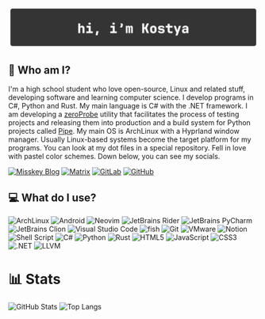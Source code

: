 <div align="center">
    <img src="banner.png">
</div>

## :closed_book: Who am I?

I'm a high school student who love open-source, Linux and related stuff, developing software and learning computer science.
I develop programs in C#, Python and Rust.
My main language is C# with the .NET framework.
I am developing a [zeroProbe](https://github.com/kostya-zero/zeroProbe) utility that facilitates the process of testing projects and releasing them into production and a build system for Python projects called [Pipe](https://github.com/kostya-zero/pipe).
My main OS is ArchLinux with a Hyprland window manager.
Usually Linux-based systems become the target platform for my programs.
You can look at my dot files in a special repository.
Fell in love with pastel color schemes.
Down below, you can see my socials.

[![Misskey Blog](https://img.shields.io/badge/-Misskey-74C298?style=flat-square&logo=bookstack&logoColor=white)](https://fedi.debilosempire.org/@kostya_zer0)
[![Matrix](https://img.shields.io/badge/-Matrix-54B36F?style=flat-square&logo=matrix)](https://matrix.to/#/@kostya_zer0:debilosempire.org)
[![GitLab](https://img.shields.io/badge/-GitLab-E2A259?style=flat-square&logo=gitlab&logoColor=white)](https://gitlab.com/kostya-zero)
[![GitHub](https://img.shields.io/badge/-GitHub-383838?style=flat-square&logo=github&logoColor=white)](https://github.com/kostya-zero)

## :computer: What do I use?

![ArchLinux](https://img.shields.io/badge/-Arch%20Linux-6AA8DE?style=flat-square&logo=archlinux&logoColor=white)
![Android](https://img.shields.io/badge/-Android-22BB74?style=flat-square&logo=android&logoColor=white)
![Neovim](https://img.shields.io/badge/-Neovim-5AB67D?style=flat-square&logo=neovim&logoColor=white)
![JetBrains Rider](https://img.shields.io/badge/-JetBrains%20Rider-C76A60?style=flat-square&logo=rider&logoColor=white)
![JetBrains PyCharm](https://img.shields.io/badge/-JetBrains%20PyCharm-ABB133?style=flat-square&logo=pycharm&logoColor=white)
![JetBrains Clion](https://img.shields.io/badge/-JetBrains%20Clion-36BF7D?style=flat-square&logo=clion&logoColor=white)
![Visual Studio Code](https://img.shields.io/badge/-Visual%20Studio%20Code-5F75E5?style=flat-square&logo=visualstudiocode&logoColor=white)
![fish](https://img.shields.io/badge/-fish-364D63?style=flat-square&logo=gnubash&logoColor=white)
![Git](https://img.shields.io/badge/-Git-E5875F?style=flat-square&logo=git&logoColor=white)
![VMware](https://img.shields.io/badge/-VMware-38677A?style=flat-square&logo=vmware&logoColor=white)
![Notion](https://img.shields.io/badge/-Notion-2D2D2D?style=flat-square&logo=notion&logoColor=white)
![Shell Script](https://img.shields.io/badge/-Shell%20Script-454545?style=flat-square&logo=powershell&logoColor=white)
![C#](https://img.shields.io/badge/-C%23-C45EE6?style=flat-square&logo=csharp&logoColor=white)
![Python](https://img.shields.io/badge/-Python-38527B?style=flat-square&logo=python&logoColor=white)
![Rust](https://img.shields.io/badge/-Rust-C9955D?style=flat-square&logo=rust&logoColor=white)
![HTML5](https://img.shields.io/badge/-HTML5-E6825E?style=flat-square&logo=html5&logoColor=white)
![JavaScript](https://img.shields.io/badge/-JavaScript-C2AE00?style=flat-square&logo=javascript&logoColor=white)
![CSS3](https://img.shields.io/badge/-CSS3-5E6CE6?style=flat-square&logo=css3&logoColor=white)
![.NET](https://img.shields.io/badge/-.NET-8D5EE6?style=flat-square&logo=.net&logoColor=white)
![LLVM](https://img.shields.io/badge/-LLVM%20%2F%20LLD-262D3A?style=flat-square&logo=llvm&logoColor=white)

# :bar_chart: Stats

![GitHub Stats](https://github-readme-stats.vercel.app/api?username=kostya-zero&theme=dark&show_icons=true)
![Top Langs](https://github-readme-stats.vercel.app/api/top-langs/?username=kostya-zero&theme=dark&show_icons=true)
